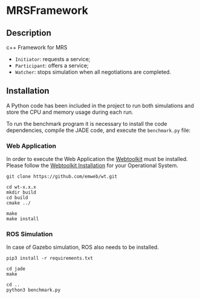 # MRSFramework

## Description

c++ Framework for MRS

* `Initiator`: requests a service;
* `Participant`: offers a service;
* `Watcher`: stops simulation when all negotiations are completed.


## Installation

A Python code has been included in the project to run both simulations and store the CPU and memory usage during each run.

To run the benchmark program it is necessary to install the code dependencies, compile the JADE code, and execute the `benchmark.py` file:

### Web Application

In order to execute the Web Application the [Webtoolkit](https://www.webtoolkit.eu/wt) must be installed. 
Please follow the [Webtoolkit Installation](https://redmine.webtoolkit.eu/projects/wt/wiki/Wt_Installation) for your Operational System.

```
git clone https://github.com/emweb/wt.git

cd wt-x.x.x
mkdir build
cd build
cmake ../

make
make install

```

### ROS Simulation

In case of Gazebo simulation, ROS also needs to be installed. 

```
pip3 install -r requirements.txt

cd jade
make

cd ..
python3 benchmark.py
```
